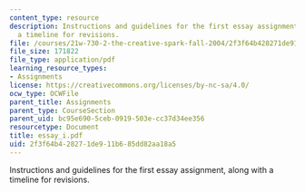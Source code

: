 ```yaml
---
content_type: resource
description: Instructions and guidelines for the first essay assignment, along with
  a timeline for revisions.
file: /courses/21w-730-2-the-creative-spark-fall-2004/2f3f64b428271de911b685dd82aa18a5_essay_i.pdf
file_size: 171822
file_type: application/pdf
learning_resource_types:
- Assignments
license: https://creativecommons.org/licenses/by-nc-sa/4.0/
ocw_type: OCWFile
parent_title: Assignments
parent_type: CourseSection
parent_uid: bc95e690-5ceb-0919-503e-cc37d34ee356
resourcetype: Document
title: essay_i.pdf
uid: 2f3f64b4-2827-1de9-11b6-85dd82aa18a5
---
```

Instructions and guidelines for the first essay assignment, along with a timeline for revisions.